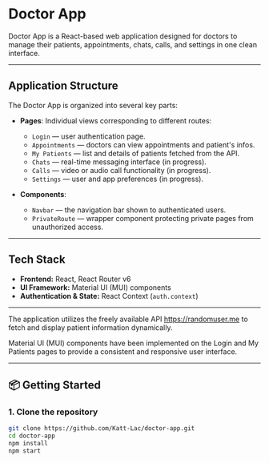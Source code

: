 # Doctor App

Doctor App is a React-based web application designed for doctors to manage their patients, appointments, chats, calls, and settings in one clean interface.

---

##  Application Structure

The Doctor App is organized into several key parts:

- **Pages**: Individual views corresponding to different routes:
  - `Login` — user authentication page.
  - `Appointments` — doctors can view appointments and patient's infos.
  - `My Patients` — list and details of patients fetched from the API.
  - `Chats` — real-time messaging interface (in progress).
  - `Calls` — video or audio call functionality (in progress).
  - `Settings` — user and app preferences (in progress).

- **Components**:
  - `Navbar` — the navigation bar shown to authenticated users.
  - `PrivateRoute` — wrapper component protecting private pages from unauthorized access.


---

## Tech Stack

- **Frontend:** React, React Router v6
- **UI Framework:** Material UI (MUI) components
- **Authentication & State:** React Context (`auth.context`)

---

The application utilizes the freely available API https://randomuser.me to fetch and display patient information dynamically.

Material UI (MUI) components have been implemented on the Login and My Patients pages to provide a consistent and responsive user interface.

---

## 📦 Getting Started

### 1. Clone the repository

```bash
git clone https://github.com/Katt-Lac/doctor-app.git
cd doctor-app
npm install
npm start
